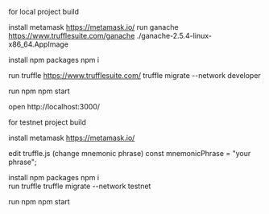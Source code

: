 for local project build

install metamask 
	https://metamask.io/
run ganache
https://www.trufflesuite.com/ganache
	./ganache-2.5.4-linux-x86_64.AppImage

install npm packages
	npm i	
	
run truffle
	https://www.trufflesuite.com/
	truffle migrate --network developer
 
run npm
	npm start
 
 open http://localhost:3000/
 
for testnet project build

install metamask 
	https://metamask.io/
	
edit truffle.js (change mnemonic phrase)
	const mnemonicPhrase = "your phrase";

install npm packages
	npm i	
run truffle
 	truffle migrate --network testnet

run npm
 	npm start
